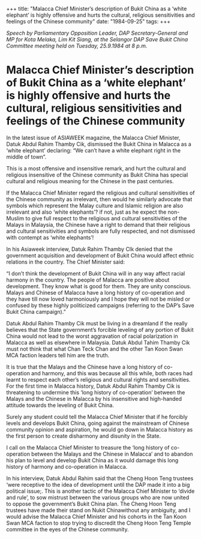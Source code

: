 +++ 
title: "Malacca Chief Minister’s description of Bukit China as a ‘white elephant’ is highly offensive and hurts the cultural, religious sensitivities and feelings of the Chinese community"
date: "1984-09-25"
tags:
+++

_Speech by Parliamentary Opposition Leader, DAP Secretary-General and MP for Kota Melaka, Lim Kit Siang, at the Selangor DAP Save Bukit China Committee meeting held on Tuesday, 25.9.1984 at 8 p.m._

# Malacca Chief Minister’s description of Bukit China as a ‘white elephant’ is highly offensive and hurts the cultural, religious sensitivities and feelings of the Chinese community

In the latest issue of ASIAWEEK magazine, the Malacca Chief Minister, Datuk Abdul Rahim Thamby Cik, dismissed the Bukit China in Malacca as a ‘white elephant’ declaring: “We can’t have a white elephant right in the middle of town”.</u>

This is a most offensive and insensitive remark, and hurt the cultural and religious insensitive of the Chinese community as Bukit China has special cultural and religious meaning for the Chinese in the past centuries.

If the Malacca Chief Minister regard the religious and cultural sensitivities of the Chinese community as irrelevant, then would he similarly advocate that symbols which represent the Malay culture and Islamic religion are also irrelevant and also ‘white elephants’? if not, just as he expect the non-Muslim to give full respect to the religious and cultural sensitivities of the Malays in Malaysia, the Chinese have a right to demand that their religious and cultural sensitivities and symbols are fully respected, and not dismissed with contempt as ‘white elephants’!

In his Asiaweek interview, Datuk Rahim Thamby CIk denied that the government acquisition and development of Bukit China would affect ethnic relations in the country. The Chief Minister said:

“I don’t think the development of Bukit China will in any way affect racial harmony in the country. The people of Malacca are positive about development. They know what is good for them. They are unity conscious. Malays and Chinese of Malacca have a long history of co-operation and they have till now loved harmoniously and I hope they will not be misled or confused by these highly politicized campaigns (referring to the DAP’s Save Bukit China campaign).”

Datuk Abdul Rahim Thamby Cik must be living in a dreamland if the really believes that the State government’s forcible leveling of any portion of Bukit China would not lead to the worst aggravation of racial polarization in Malacca as well as elsewhere in Malaysia. Datuk Abdul Tahim Thamby Cik must not think that what Chan Teck Chan and the other Tan Koon Swan MCA faction leaders tell him are the truth.

It is true that the Malays and the Chinese have a long history of co-operation and harmony, and this was because all this while, both races had learnt to respect each other’s religious and cultural rights and sensitivities. For the first time in Malacca history, Datuk Abdul Rahim Thamby Cik is threatening to undermine this ‘long history of co-operation’ between the Malays and the Chinese in Malacca by his insensitive and high-handed attitude towards the leveling of Bukit China.

Surely any student could tell the Malacca Chief Minister that if he forcibly levels and develops Bukit China, going against the mainstream of Chinese community opinion and aspiration, he would go down in Malacca history as the first person to create disharmony and disunity in the State.

I call on the Malacca Chief Minister to treasure the ‘long history of co-operation between the Malays and the Chinese in Malacca’ and to abandon his plan to level and develop Bukit China as it would damage this long history of harmony and co-operation in Malacca.

In his interview, Datuk Abdul Rahim said that the Cheng Hoon Teng trustees ‘were receptive to the idea of development until the DAP made it into a big political issue;. This is another tactic of the Malacca Chief Minister to ‘divide and rule’, to sow mistrust between the various groups who are now united to oppose the government’s Bukit China plan. The Cheng Hoon Teng trustees have made their stand on Nukit Chinawithout any ambiguity, and I would advise the Malacca Chief Minister and his cohorts in the Tan Koon Swan MCA faction to stop trying to discredit the Cheng Hoon Teng Temple committee in the eyes of the Chinese community.

 
